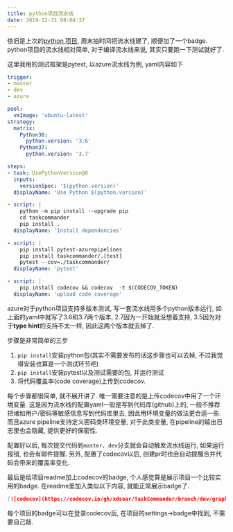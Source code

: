 ```yaml
---
title: python项目流水线
date: 2019-12-31 08:04:37
---
```


依旧是上次的[python 项目](python_projcet), 周末抽时间把流水线建了, 顺便加了一个badge. python项目的流水线相对简单, 对于编译流水线来说, 其实只要跑一下测试就好了. 

这里我用的测试框架是pytest, 以azure流水线为例, yaml内容如下

```yaml
trigger:
- master
- dev
- azure

pool:
  vmImage: 'ubuntu-latest'
strategy:
  matrix:
    Python36:
      python.version: '3.6'
    Python37:
      python.version: '3.7'

steps:
- task: UsePythonVersion@0
  inputs:
    versionSpec: '$(python.version)'
  displayName: 'Use Python $(python.version)'

- script: |
    python -m pip install --upgrade pip
    cd taskcommander
    pip install .
  displayName: 'Install dependencies'

- script: |
    pip install pytest-azurepipelines
    pip install taskcommander/.[test]
    pytest --cov=./taskcommander/
  displayName: 'pytest'

- script: |
    pip install codecov && codecov  -t $(CODECOV_TOKEN)
  displayName: 'upload code coverage'
```

azure对于python项目支持多版本测试, 写一套流水线用多个python版本运行, 如上面的yaml中就写了3.6和3.7两个版本, 2.7因为一开始就没想着支持, 3.5因为对于**type hint**的支持不太一样, 因此这两个版本就去掉了.

步骤是非常简单的三步

1. `pip install`安装python包(其实不需要发布的话这步骤也可以去掉, 不过我觉得安装也算是一个测试环节吧)
2. `pip install`安装pytest以及测试需要的包, 并运行测试
3. 将代码覆盖率(code coverage)上传到codecov.

每个步骤都很简单, 就不展开讲了. 唯一需要注意的是上传codecov中用了一个环境变量. 这是因为流水线的配置yaml一般是写到代码库(github)上的, 一般不推荐把诸如用户/密码等敏感信息写到代码库里去, 因此用环境变量的做法更合适一些. 而且azure pipeline支持定义密码类环境变量, 对于此类变量, 在pipeline的输出日志里也会隐藏, 提供更好的保密性.

配置好以后, 每次提交代码到`master`、`dev`分支就会自动触发流水线运行, 如果运行报错, 也会有邮件提醒. 另外, 配置了codecov以后, 创建pr时也会自动提醒合并代码会带来的覆盖率变化.

最后是给项目readme加上codecov的badge, 个人感觉算是展示项目一个比较实用的badge. 在readme里加入类似以下内容, 就能正常展示badge了.

```markdown
[![codecov](https://codecov.io/gh/xdsoar/TaskCommander/branch/dev/graph/badge.svg)](https://codecov.io/gh/xdsoar/TaskCommander)
```

每个项目的badge可以在登录codecov后, 在项目的settings->badge中找到, 不需要自己敲.
